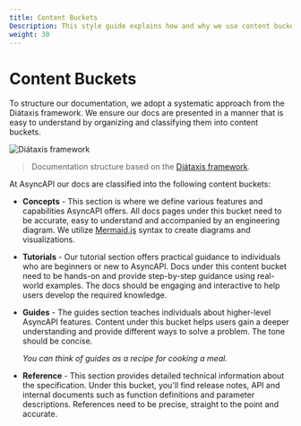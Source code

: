 ```yaml
---
title: Content Buckets
Description: This style guide explains how and why we use content buckets in documentation.
weight: 30
---
```


# Content Buckets

To structure our documentation, we adopt a systematic approach from the Diátaxis framework. We ensure our docs are presented in a manner that is easy to understand by organizing and classifying them into content buckets.

![Diátaxis framework](https://www.asyncapi.com/img/posts/changes-coming-docs/diataxis.webp)

> Documentation structure based on the [Diátaxis framework](https://diataxis.fr/).

At AsyncAPI our docs are classified into the following content buckets:

- **Concepts** - This section is where we define various features and capabilities AsyncAPI offers. All docs pages under this bucket need to be accurate, easy to understand and accompanied by an engineering diagram. We utilize [Mermaid.js](https://mermaid.js.org/) syntax to create diagrams and visualizations.

- **Tutorials** - Our tutorial section offers practical guidance to individuals who are beginners or new to AsyncAPI. Docs under this content bucket need to be hands-on and provide step-by-step guidance using real-world examples. The docs should be engaging and interactive to help users develop the required knowledge.

- **Guides** - The guides section teaches individuals about higher-level AsyncAPI features. Content under this bucket helps users gain a deeper understanding and provide different ways to solve a problem. The tone should be concise.

  _You can think of guides as a recipe for cooking a meal._

- **Reference** - This section provides detailed technical information about the specification. Under this bucket, you'll find release notes, API and internal documents such as function definitions and parameter descriptions. References need to be precise, straight to the point and accurate.
